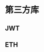 # 第三方库
<p id="b3pf1FjbjixwnoCsG8236k">

## JWT

</p>


<p id="gMnpAvTkKGkRv8tii18BVM">



</p>


<p id="k9Puw7whr3EwVg5UpN9JKw">

## ETH

</p>


<p id="csoPnAc9bB9GH6ogMYSp4k">



</p>


